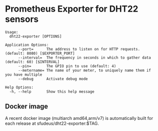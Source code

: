 Prometheus Exporter for DHT22 sensors
====


```
Usage:
  dht22-exporter [OPTIONS]

Application Options:
      --port=      The address to listen on for HTTP requests. (default: 8080) [$EXPORTER_PORT]
      --interval=  The frequency in seconds in which to gather data (default: 60) [$INTERVAL]
      --pin=       The GPIO pin to use (default: 4)
      --metername= The name of your meter, to uniquely name them if you have multiple
      --debug      Activate debug mode

Help Options:
  -h, --help       Show this help message
```

Docker image
---

A recent docker image (multiarch amd64,arm/v7) is automatically built for each release at sfudeus/dht22-exporter:$TAG.
